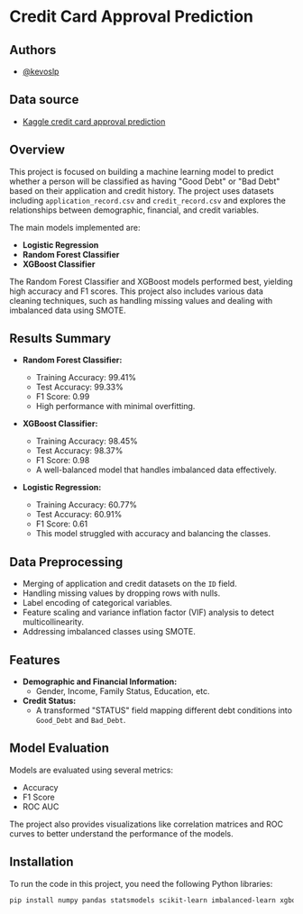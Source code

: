 # Credit Card Approval Prediction

## Authors

- [@kevoslp](https://www.github.com/kevoslp)

## Data source

- [Kaggle credit card approval prediction](https://www.kaggle.com/rikdifos/credit-card-approval-prediction)

## Overview
This project is focused on building a machine learning model to predict whether a person will be classified as having "Good Debt" or "Bad Debt" based on their application and credit history. The project uses datasets including `application_record.csv` and `credit_record.csv` and explores the relationships between demographic, financial, and credit variables.

The main models implemented are:
- **Logistic Regression**
- **Random Forest Classifier**
- **XGBoost Classifier**

The Random Forest Classifier and XGBoost models performed best, yielding high accuracy and F1 scores. This project also includes various data cleaning techniques, such as handling missing values and dealing with imbalanced data using SMOTE.

## Results Summary
- **Random Forest Classifier:**
  - Training Accuracy: 99.41%
  - Test Accuracy: 99.33%
  - F1 Score: 0.99
  - High performance with minimal overfitting.

- **XGBoost Classifier:**
  - Training Accuracy: 98.45%
  - Test Accuracy: 98.37%
  - F1 Score: 0.98
  - A well-balanced model that handles imbalanced data effectively.

- **Logistic Regression:**
  - Training Accuracy: 60.77%
  - Test Accuracy: 60.91%
  - F1 Score: 0.61
  - This model struggled with accuracy and balancing the classes.

## Data Preprocessing
- Merging of application and credit datasets on the `ID` field.
- Handling missing values by dropping rows with nulls.
- Label encoding of categorical variables.
- Feature scaling and variance inflation factor (VIF) analysis to detect multicollinearity.
- Addressing imbalanced classes using SMOTE.

## Features
- **Demographic and Financial Information:**
  - Gender, Income, Family Status, Education, etc.
- **Credit Status:**
  - A transformed "STATUS" field mapping different debt conditions into `Good_Debt` and `Bad_Debt`.

## Model Evaluation
Models are evaluated using several metrics:
- Accuracy
- F1 Score
- ROC AUC

The project also provides visualizations like correlation matrices and ROC curves to better understand the performance of the models.

## Installation
To run the code in this project, you need the following Python libraries:
```bash
pip install numpy pandas statsmodels scikit-learn imbalanced-learn xgboost
